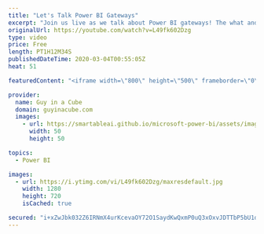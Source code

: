 ```yaml
---
title: "Let's Talk Power BI Gateways"
excerpt: "Join us live as we talk about Power BI gateways! The what and why regarding them and some things to consider when using a gateway.  Documentation: https://docs.microsoft.com/power-bi/service-gateway-onprem  Gateway monitor report: https://docs.microsoft.com/data-integration/gateway/service-gateway-performance"
originalUrl: https://youtube.com/watch?v=L49fk602Dzg
type: video
price: Free
length: PT1H12M34S
publishedDateTime: 2020-03-04T00:55:05Z
heat: 51

featuredContent: "<iframe width=\"800\" height=\"500\" frameborder=\"0\" src=\"https://www.youtube.com/embed/L49fk602Dzg\" allow=\"accelerometer; autoplay; encrypted-media; gyroscope; picture-in-picture\" allowfullscreen></iframe>"

provider:
  name: Guy in a Cube
  domain: guyinacube.com
  images:
    - url: https://smartableai.github.io/microsoft-power-bi/assets/images/organizations/guyinacube.com-50x50.jpg
      width: 50
      height: 50

topics:
  - Power BI

images:
  - url: https://i.ytimg.com/vi/L49fk602Dzg/maxresdefault.jpg
    width: 1280
    height: 720
    isCached: true

secured: "i+xZwJbk032Z6IRNmX4urKcevaOY72O1SaydKwQxmP0uQ3xOxvJDTTbP5bU1day51O5aZMSQrfXto5B50ttgm7RM++AtXfD6uvMjqXUzJyEFCP6IwCBMXt0mYEdF7K6W//NzQg46ndc7QWPh2HeS4kzoHTqqNxugs69Vyhn0mxRNfNmx56Wft2Fr7H2ly2LGf4Qm8+8u0ER02WYfmzP9pTHX98L6bckIX2IuyBWbG8oqAlIuTdnifQnpiiCgMfgEFlaT/qK23TFHtiHMDOLI2b1mhxdeWcFUMWdGgXHqfundt3ryYNpNQ5q+ryyixa5pRChoDKPgKl46mzuGkPq3Rd8xk6gYxPkg15tnAQGZyJx97r/6LGAKjfSAcb5nf2s9LHPLHw93XJS7wAwp/MvvsM+4ckXg19wZ88sSj0Yb2ns=;VT88dqeBpzprPuAquKG6Ww=="
---
```


